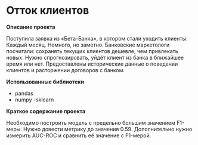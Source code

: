 # Отток клиентов
**Описание проекта**

Поступила заявка из «Бета-Банка», в котором стали уходить клиенты. Каждый месяц. Немного, но заметно. Банковские маркетологи посчитали: сохранять текущих клиентов дешевле, чем привлекать новых.
Нужно спрогнозировать, уйдёт клиент из банка в ближайшее время или нет. Предоставлены исторические данные о поведении клиентов и расторжении договоров с банком.

**Использованные библиотеки**
- pandas
- numpy
-sklearn

**Краткое содержание проекта**

Необходимо построить модель с предельно большим значением F1-меры. Нужно довести метрику до значения 0.59.
Дополнительно нужно измерить AUC-ROC и сравнить её значение с F1-мерой.
